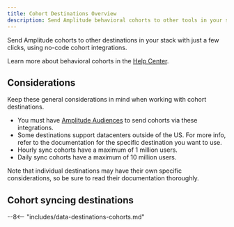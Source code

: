 ```yaml
---
title: Cohort Destinations Overview
description: Send Amplitude behavioral cohorts to other tools in your stack with just a few clicks, using no-code cohort integrations. 
---
```


Send Amplitude cohorts to other destinations in your stack with just a few clicks, using no-code cohort integrations.

Learn more about behavioral cohorts in the [Help Center](https://help.amplitude.com/hc/en-us/articles/231881448).

## Considerations

Keep these general considerations in mind when working with cohort destinations.

- You must have [Amplitude Audiences](https://help.amplitude.com/hc/en-us/articles/360028552471) to send cohorts via these integrations.
- Some destinations support datacenters outside of the US. For more info, refer to the documentation for the specific destination you want to use. 
- Hourly sync cohorts have a maximum of 1 million users.
- Daily sync cohorts have a maximum of 10 million users.

Note that individual destinations may have their own specific considerations, so be sure to read their documentation thoroughly.

## Cohort syncing destinations

--8<-- "includes/data-destinations-cohorts.md"